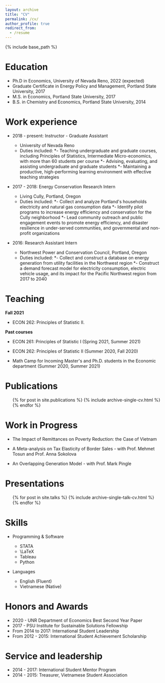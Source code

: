 ```yaml
---
layout: archive
title: "CV"
permalink: /cv/
author_profile: true
redirect_from:
  - /resume
---
```


{% include base_path %}

Education
======
* Ph.D in Economics, University of Nevada Reno, 2022 (expected)
* Graduate Certificate in Energy Policy and Management, Portland State University, 2017
* M.S. in Economics, Portland State University, 2017
* B.S. in Chemistry and Economics, Portland State University, 2014

Work experience
======
* 2018 - present: Instructor - Graduate Assistant
  * University of Nevada Reno
  * Duties included:
   *- Teaching undergraduate and graduate courses, including Principles of Statistics, Intermediate Micro-economics, with more than 60 students per course
   *- Advising, evaluating, and assisting undergraduate and graduate students
   *- Maintaining a productive, high-performing learning environment with effective teaching strategies

* 2017 - 2018: Energy Conservation Research Intern
  * Living Cully, Portland, Oregon
  * Duties included:
   *- Collect and analyze Portland's households electricity and natural gas consumption data
   *- Identify pilot programs to increase energy efficiency and conservation for the Cully neighborhood
   *- Lead community outreach and public engagement events to promote energy efficiency, and disaster resilience in under-served communities, and governmental and non-profit organizations

* 2016: Research Assistant Intern
  * Northwest Power and Conservation Council, Portland, Oregon 
  * Duties included:
   *- Collect and construct a database on energy generation from utility facilities in the Northwest region
   *- Construct a demand forecast model for electricity consumption, electric vehicle usage, and its impact for the Pacific Northwest region from 2017 to 2040

Teaching
======
**Fall 2021**

* ECON 262: Principles of Statistic II. 

**Past courses**

* ECON 261: Principles of Statistic I (Spring 2021, Summer 2021)

* ECON 262: Principles of Statistic II (Summer 2020, Fall 2020)

* Math Camp for Incoming Master's and Ph.D. students in the Economic department (Summer 2020, Summer 2021)  

Publications
======
  <ul>{% for post in site.publications %}
    {% include archive-single-cv.html %}
  {% endfor %}</ul>

**Work in Progress**
======
* The Impact of Remittances on Poverty Reduction: the Case of Vietnam

* A Meta-analysis on Tax Elasticity of Border Sales - with Prof. Mehmet Tosun and Prof. Anna Sokolova

* An Overlapping Generation Model - with Prof. Mark Pingle
  
Presentations
======
  <ul>{% for post in site.talks %}
    {% include archive-single-talk-cv.html %}
  {% endfor %}</ul>
  
Skills
======
* Programming & Software
  * STATA
  * \LaTeX
  * Tableau
  * Python

* Languages
  * English (Fluent)
  * Vietnamese (Native)
  
Honors and Awards
======
  * 2020 - UNR Department of Economics Best Second Year Paper
  * 2017 - PSU Institute for Sustainable Solutions Fellowship
  * From 2014 to 2017: International Student Leadership
  * From 2012 - 2015: International Student Achievement Scholarship
  
Service and leadership
======
* 2014 - 2017: International Student Mentor Program
* 2014 - 2015: Treasurer, Vietnamese Student Association
